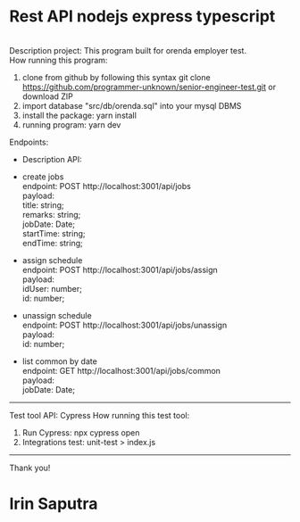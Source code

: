 <h1 >Rest API nodejs express typescript</h1>
<br /> Description project:
This program built for orenda employer test.<br />
How running this program:<br />

1.  clone from github by following this syntax
    git clone https://github.com/programmer-unknown/senior-engineer-test.git or download ZIP
2.  import database "src/db/orenda.sql" into your mysql DBMS
3.  install the package: yarn install
4.  running program: yarn dev
    

Endpoints:
- Description API:
* create jobs
  <br />endpoint: POST http://localhost:3001/api/jobs
  <br />payload:<br />
  title: string;<br />
  remarks: string;<br />
  jobDate: Date;<br />
  startTime: string;<br />
  endTime: string;

* assign schedule
  <br />endpoint: POST http://localhost:3001/api/jobs/assign
  <br />payload:<br />
  idUser: number;<br />
  id: number;

* unassign schedule
  <br />endpoint: POST http://localhost:3001/api/jobs/unassign
  <br />payload:<br />
  id: number;

* list common by date
  <br />endpoint: GET http://localhost:3001/api/jobs/common
  <br />payload:<br />
  jobDate: Date;

---

Test tool API: Cypress
How running this test tool:

1. Run Cypress: npx cypress open
2. Integrations test: unit-test > index.js

---

Thank you!<br />
<h1>Irin Saputra</h1>
